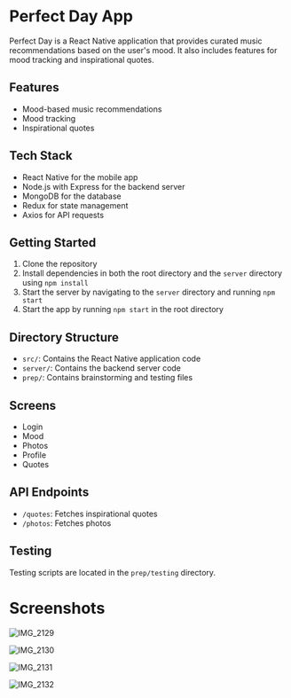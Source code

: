 # Perfect Day App

Perfect Day is a React Native application that provides curated music recommendations based on the user's mood. It also includes features for mood tracking and inspirational quotes.

## Features

- Mood-based music recommendations
- Mood tracking
- Inspirational quotes

## Tech Stack

- React Native for the mobile app
- Node.js with Express for the backend server
- MongoDB for the database
- Redux for state management
- Axios for API requests

## Getting Started

1. Clone the repository
2. Install dependencies in both the root directory and the `server` directory using `npm install`
3. Start the server by navigating to the `server` directory and running `npm start`
4. Start the app by running `npm start` in the root directory

## Directory Structure

- `src/`: Contains the React Native application code
- `server/`: Contains the backend server code
- `prep/`: Contains brainstorming and testing files

## Screens

- Login
- Mood
- Photos
- Profile
- Quotes

## API Endpoints

- `/quotes`: Fetches inspirational quotes
- `/photos`: Fetches photos

## Testing

Testing scripts are located in the `prep/testing` directory.

# Screenshots

![IMG_2129](https://user-images.githubusercontent.com/33039682/201224180-c380292c-cdb3-4f25-a2d2-ff8887e4d9c3.PNG)

![IMG_2130](https://user-images.githubusercontent.com/33039682/201224182-0577cd07-90c7-48b4-8e54-57da61688ac1.PNG)

![IMG_2131](https://user-images.githubusercontent.com/33039682/201224183-454ed652-16b7-498a-a95c-7d6a7388fa61.PNG)

![IMG_2132](https://user-images.githubusercontent.com/33039682/201224188-53027f9f-1f1f-457d-b6dc-3111a3bd7d42.PNG)
